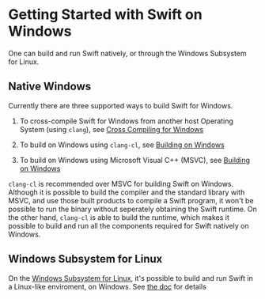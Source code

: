 # Getting Started with Swift on Windows

One can build and run Swift natively, or through the Windows Subsystem for 
Linux.

## Native Windows

Currently there are three supported ways to build Swift for Windows.

1. To cross-compile Swift for Windows from another host Operating System (using
   `clang`), see [Cross Compiling for Windows](./WindowsCrossCompile.md)

1. To build on Windows using `clang-cl`, see [Building on
   Windows](./WindowsBuild.md#clang-cl)

1. To build on Windows using Microsoft Visual C++ (MSVC), see [Building on 
   Windows](./WindowsBuild.md#MSVC)

`clang-cl` is recommended over MSVC for building Swift on Windows.
Although it is possible to build the compiler and the standard library with
MSVC, and use those built products to compile a Swift program, it won't be
possible to run the binary without seperately obtaining the Swift runtime. On
the other hand, `clang-cl` is able to build the runtime, which makes it
possible to build and run all the components required for Swift natively on
Windows.

## Windows Subsystem for Linux

On the [Windows Subsystem for
Linux](https://docs.microsoft.com/en-us/windows/wsl/about), it's possible to
build and run Swift in a Linux-like enviroment, on Windows. See [the
doc](./WindowsSubsystemForLinux.md) for details
